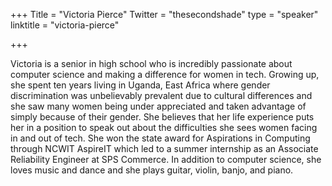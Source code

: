 +++
Title = "Victoria Pierce"
Twitter = "thesecondshade"
type = "speaker"
linktitle = "victoria-pierce"

+++

Victoria is a senior in high school who is incredibly passionate about computer science and making a difference for women in tech. Growing up, she spent ten years living in Uganda, East Africa where gender discrimination was unbelievably prevalent due to cultural differences and she saw many women being under appreciated and taken advantage of simply because of their gender. She believes that her life experience puts her in a position to speak out about the difficulties she sees women facing in and out of tech. She won the state award for Aspirations in Computing through NCWIT AspireIT which led to a summer internship as an Associate Reliability Engineer at SPS Commerce. In addition to computer science, she loves music and dance and she plays guitar, violin, banjo, and piano.
